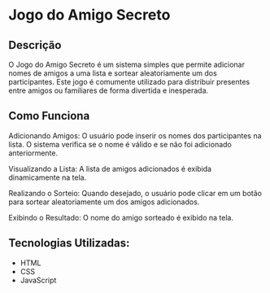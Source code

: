 # Jogo do Amigo Secreto

## Descrição

O Jogo do Amigo Secreto é um sistema simples que permite adicionar nomes de amigos a uma lista e sortear aleatoriamente um dos participantes. Este jogo é comumente utilizado para distribuir presentes entre amigos ou familiares de forma divertida e inesperada.

## Como Funciona

Adicionando Amigos: O usuário pode inserir os nomes dos participantes na lista. O sistema verifica se o nome é válido e se não foi adicionado anteriormente.

Visualizando a Lista: A lista de amigos adicionados é exibida dinamicamente na tela.

Realizando o Sorteio: Quando desejado, o usuário pode clicar em um botão para sortear aleatoriamente um dos amigos adicionados.

Exibindo o Resultado: O nome do amigo sorteado é exibido na tela.

## Tecnologias Utilizadas:
* HTML
* CSS
* JavaScript



